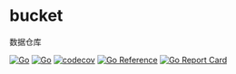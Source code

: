 # bucket
数据仓库

[![Go](https://github.com/god-jason/bucket/actions/workflows/go.yml/badge.svg)](https://github.com/god-jason/bucket/actions/workflows/go.yml)
[![Go](https://github.com/god-jason/bucket/actions/workflows/codeql-analysis.yml/badge.svg)](https://github.com/god-jason/bucket/actions/workflows/codeql-analysis.yml)
[![codecov](https://codecov.io/gh/god-jason/bucket/branch/main/graph/badge.svg?token=AK5TD8KQ5C)](https://codecov.io/gh/god-jason/bucket)
[![Go Reference](https://pkg.go.dev/badge/github.com/god-jason/bucket.svg)](https://pkg.go.dev/github.com/god-jason/bucket)
[![Go Report Card](https://goreportcard.com/badge/github.com/god-jason/bucket)](https://goreportcard.com/report/github.com/god-jason/bucket)

